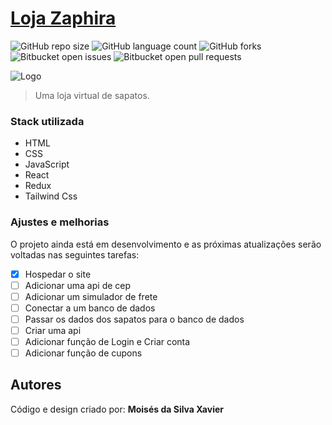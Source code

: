 # [Loja Zaphira](#)

![GitHub repo size](https://img.shields.io/github/repo-size/iuricode/README-template?style=for-the-badge)
![GitHub language count](https://img.shields.io/github/languages/count/iuricode/README-template?style=for-the-badge)
![GitHub forks](https://img.shields.io/github/forks/iuricode/README-template?style=for-the-badge)
![Bitbucket open issues](https://img.shields.io/bitbucket/issues/iuricode/README-template?style=for-the-badge)
![Bitbucket open pull requests](https://img.shields.io/bitbucket/pr-raw/iuricode/README-template?style=for-the-badge)

![Logo](https://github.com/MoisesXavier23/Zaphira/blob/main/src/assets/icons/favicon-96x96.png?raw=true)

> Uma loja virtual de sapatos.

### Stack utilizada

- HTML
- CSS
- JavaScript
- React
- Redux
- Tailwind Css

### Ajustes e melhorias

O projeto ainda está em desenvolvimento e as próximas atualizações serão voltadas nas seguintes tarefas:

- [X] Hospedar o site
- [ ] Adicionar uma api de cep
- [ ] Adicionar um simulador de frete
- [ ] Conectar a um banco de dados
- [ ] Passar os dados dos sapatos para o banco de dados
- [ ] Criar uma api
- [ ] Adicionar função de Login e Criar conta
- [ ] Adicionar função de cupons

<!-- ## Aprendizados

<!-- Com este projeto aprendi a criar uma site para uma academia. Tive algumas dificuldades para criar o cabeçalho e o menu, mas depois de algumas revisadas nas documentações consegui criar e aperfeiçoar o projeto. 📚

Estudei sobre responsividade para que o site se adequasse a qualquer dispositivo, celulares, tabletes e computadores. 📱💻

Tive algumas complicações ao utilizar as Media queries, mas nada que uma longa prática não resolvesse. 🙌 

## Screenshots

![Home do site]()
-->
## Autores

Código e design criado por: **Moisés da Silva Xavier**

